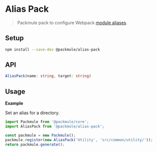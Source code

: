 # Alias Pack

> Packmule pack to configure Webpack [module aliases](https://webpack.js.org/configuration/resolve/#resolve-alias).

## Setup

```bash
npm install --save-dev @packmule/alias-pack
```

## API

```ts
AliasPack(name: string, target: string)
```

## Usage

**Example**

Set an alias for a directory.

```ts
import Packmule from '@packmule/core';
import AliasPack from '@packmule/alias-pack';

const packmule = new Packmule();
packmule.register(new AliasPack('Utility', 'src/common/utility/'));
return packmule.generate();
```
